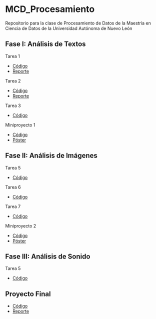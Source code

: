 # MCD_Procesamiento
Repositorio para la clase de Procesamiento de Datos de la Maestría en Ciencia de Datos de la Universidad Autónoma de Nuevo León

## Fase I: Análisis de Textos

Tarea 1
  * [Código](https://github.com/karlacuv/MCD_Procesamiento/blob/main/Tarea1_Preprocesamiento.ipynb)
  * [Reporte](https://github.com/karlacuv/MCD_Procesamiento/blob/main/KCV_Tarea_1_PCD.pdf)

Tarea 2
  * [Código](https://github.com/karlacuv/MCD_Procesamiento/blob/main/Tarea2_AnalisisSentimiento.ipynb)
  * [Reporte](https://github.com/karlacuv/MCD_Procesamiento/blob/main/KCV_Tarea_2_PCD.pdf)
 
 Tarea 3
  * [Código](https://github.com/karlacuv/MCD_Procesamiento/blob/main/Tarea3_AnalisisSentimiento_Modelos.ipynb)
 
 Miniproyecto 1
  * [Código](https://github.com/karlacuv/MCD_Procesamiento/blob/main/Miniproyecto_1_Ana%CC%81lisis_de_clasificacio%CC%81n_Suicidiosv2_.ipynb)
  * [Póster](https://github.com/karlacuv/MCD_Procesamiento/blob/main/Miniproyecto%201%20-%20Poster.pdf)

## Fase II: Análisis de Imágenes
 
  Tarea 5
  * [Código](https://github.com/karlacuv/MCD_Procesamiento/blob/main/Tarea5_ProcesamientoImagenes.ipynb)

 Tarea 6
  * [Código](https://github.com/karlacuv/MCD_Procesamiento/blob/main/Tarea6_Redes_Convolucionales.ipynb)
  
   Tarea 7
  * [Código](https://github.com/karlacuv/MCD_Procesamiento/blob/main/Tarea7_TransferLearning.ipynb)
  
   Miniproyecto 2
  * [Código](https://github.com/karlacuv/MCD_Procesamiento/blob/main/Miniproyecto2_EmotionModel.ipynb)
  * [Póster](https://github.com/karlacuv/MCD_Procesamiento/blob/main/Miniproyecto2_EmotionModel_Poster.pdf)
  
## Fase III: Análisis de Sonido

  Tarea 5
  * [Código]()

## Proyecto Final

  * [Código](https://github.com/karlacuv/MCD_Procesamiento/blob/main/ProyectoFinal.ipynb)
  * [Reporte]()



